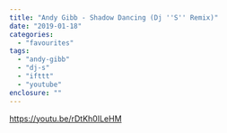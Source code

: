 ```yaml
---
title: "Andy Gibb - Shadow Dancing (Dj ''S'' Remix)"
date: "2019-01-18"
categories: 
  - "favourites"
tags: 
  - "andy-gibb"
  - "dj-s"
  - "ifttt"
  - "youtube"
enclosure: ""
---
```


https://youtu.be/rDtKh0ILeHM

